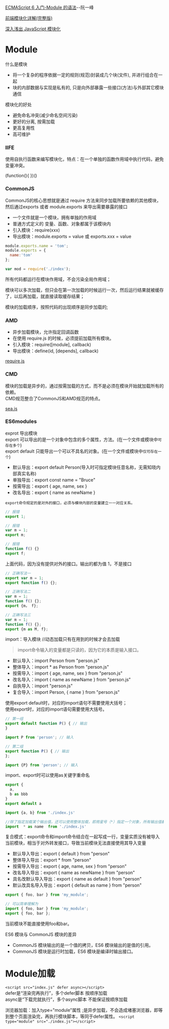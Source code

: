 [ECMAScript 6 入门-Module 的语法](https://es6.ruanyifeng.com/#docs/module)--阮一峰

[前端模块化详解(完整版)](https://juejin.im/post/5c17ad756fb9a049ff4e0a62)

[深入浅出 JavaScript 模块化](https://juejin.im/post/5e14193c5188253ab76cdcb3)

# Module
什么是模块
* 将一个复杂的程序依据一定的规则(规范)封装成几个块(文件), 并进行组合在一起
* 块的内部数据与实现是私有的, 只是向外部暴露一些接口(方法)与外部其它模块通信

模块化的好处
* 避免命名冲突(减少命名空间污染)
* 更好的分离, 按需加载
* 更高复用性
* 高可维护

### IIFE
使用自执行函数来编写模块化，特点：在一个单独的函数作用域中执行代码，避免变量冲突。

(function(){
})()

### CommonJS
CommonJS的核心思想就是通过 require 方法来同步加载所要依赖的其他模块，然后通过exports 或者 module.exports 来导出需要暴露的接口

* 一个文件就是一个模块，拥有单独的作用域  
* 普通方式定义的 变量、函数、对象都属于该模块内  
* 引入模块：require(xxx)
* 导出模块：module.exports = value 或 exports.xxx = value

```js
module.exports.name = 'tom';
module.exports = {
  name:'tom'
};

var mod = require('./index');
```

所有代码都运行在模块作用域，不会污染全局作用域；

模块可以多次加载，但只会在第一次加载的时候运行一次，然后运行结果就被缓存了，以后再加载，就直接读取缓存结果；

模块的加载顺序，按照代码的出现顺序是同步加载的;


### AMD
* 异步加载模块，允许指定回调函数
* 在使用 require.js 的时候，必须提前加载所有模块。
* 引入模块：require([module], callback)
* 导出模块：define(id, [depends], callback)

[require.js](https://github.com/requirejs/requirejs)

### CMD 
模块的加载是异步的，通过按需加载的方式，而不是必须在模块开始就加载所有的依赖。  
CMD规范整合了CommonJS和AMD规范的特点。
    
[sea.js](https://github.com/seajs/seajs)

### ES6modules

exprot 导出模块  
export 可以导出的是一个对象中包含的多个属性，方法。(在一个文件或模块中`可存在多个`)  
export default  只能导出一个可以不具名的对象。(在一个文件或模块中`仅可存在一个`)
* 默认导出：export default Person(导入时可指定模块任意名称，无需知晓内部真实名称)  
* 单独导出：export const name = "Bruce"  
* 按需导出：export { age, name, sex }  
* 改名导出：export { name as newName }  

`export命令规定的是对外的接口，必须与模块内部的变量建立一一对应关系。`
```js
// 报错
export 1;

// 报错
var m = 1;
export m;

// 报错
function f() {}
export f;
```
上面代码，因为没有提供对外的接口。输出的都为值 1，不是接口

```js
// 正确写法一
export var m = 1;
export function f() {};

// 正确写法二
var m = 1;
function f() {};
export {m， f};

// 正确写法三
var m = 1;
function f() {};
export {m as M, f};
```


import：导入模块 //动态加载只有在用到的时候才会去加载 
>import命令输入的变量都是只读的，因为它的本质是输入接口。
* 默认导入：import Person from "person.js"  
* 整体导入：import * as Person from "person.js"  
* 按需导入：import { age, name, sex } from "person.js"  
* 改名导入：import { name as newName } from "person.js"  
* 自执导入：import "person.js"  
* 复合导入：import Person, { name } from "person.js"  


使用export default时，对应的import语句不需要使用大括号；  
使用export时，对应的import语句需要使用大括号。
```js
// 第一组
export default function P() { // 输出
}

import P from 'person'; // 输入

// 第二组
export function P() { // 输出
};

import {P} from 'person'; // 输入
```

import、export时可以使用as关键字重命名
```js
export {
  a,
  b as bbb
}
export default a

import {a, b} from './index.js'

//除了指定加载某个输出值，还可以使用整体加载，即用星号（*）指定一个对象，所有输出值都加载在这个对象上面。
import  * as name  from './index.js'
```

复合模式：export命令和import命令结合在一起写成一行，变量实质没有被导入当前模块，相当于对外转发接口，导致当前模块无法直接使用其导入变量
* 默认导入导出：export { default } from "person"
* 整体导入导出：export * from "person"
* 按需导入导出：export { age, name, sex } from "person"
* 改名导入导出：export { name as newName } from "person"
* 具名改默认导入导出：export { name as default } from "person"
* 默认改具名导入导出：export { default as name } from "person"

```js
export { foo, bar } from 'my_module';

// 可以简单理解为
import { foo, bar } from 'my_module';
export { foo, bar };
```
当前模块不能直接使用foo和bar。


ES6 模块与 CommonJS 模块的差异
* CommonJS 模块输出的是一个值的拷贝，ES6 模块输出的是值的引用。  
* CommonJS 模块是运行时加载，ES6 模块是编译时输出接口。

# Module加载
`<script src="index.js" defer async></script>`  
defer是“渲染完再执行”，多个defer脚本 按顺序加载  
async是“下载完就执行”，多个async脚本 不能保证按顺序加载


浏览器加载：加入type="module"属性 ;是异步加载，不会造成堵塞浏览器，即等到整个页面渲染完，再执行模块脚本，等同于defer属性。
`<script type="module" src="./index.js"></script>`




